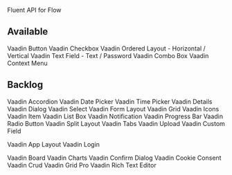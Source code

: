 Fluent API for Flow

## Available
Vaadin Button 
Vaadin Checkbox
Vaadin Ordered Layout - Horizontal / Vertical
Vaadin Text Field - Text / Password
Vaadin Combo Box
Vaadin Context Menu

## Backlog
Vaadin Accordion
Vaadin Date Picker
Vaadin Time Picker
Vaadin Details 
Vaadin Dialog 
Vaadin Select
Vaadin Form Layout
Vaadin Grid 
Vaadin Icons
Vaadin Item 
Vaadin List Box 
Vaadin Notification 
Vaadin Progress Bar 
Vaadin Radio Button
Vaadin Split Layout
Vaadin Tabs 
Vaadin Upload 
Vaadin Custom Field 

Vaadin App Layout 
Vaadin Login 

Vaadin Board 
Vaadin Charts 
Vaadin Confirm Dialog 
Vaadin Cookie Consent 
Vaadin Crud 
Vaadin Grid Pro 
Vaadin Rich Text Editor 
